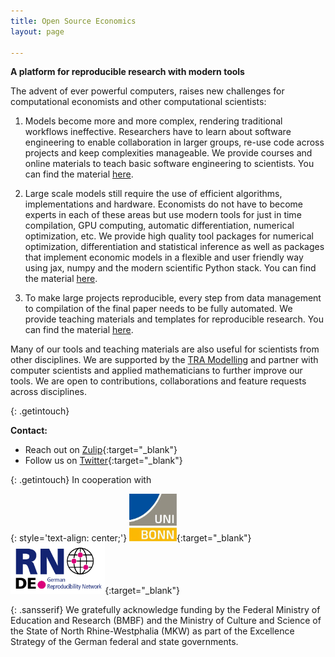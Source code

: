 ```yaml
---
title: Open Source Economics
layout: page

---
```


**A platform for reproducible research with modern tools**

The advent of ever powerful computers, raises new challenges for computational
economists and other computational scientists:

1. Models become more and more complex, rendering traditional workflows ineffective.
   Researchers have to learn about software engineering to enable collaboration in
   larger groups, re-use code across projects and keep complexities manageable. We
   provide courses and online materials to teach basic software engineering to
   scientists. You can find the material [here](./research-and-teaching).

2. Large scale models still require the use of efficient algorithms, implementations and
   hardware. Economists do not have to become experts in each of these areas but use
   modern tools for just in time compilation, GPU computing, automatic differentiation,
   numerical optimization, etc. We provide high quality tool packages for numerical
   optimization, differentiation and statistical inference as well as packages that
   implement economic models in a flexible and user friendly way using jax, numpy and
   the modern scientific Python stack. You can find the material [here](./software).

3. To make large projects reproducible, every step from data management to compilation
   of the final paper needs to be fully automated. We provide teaching materials and
   templates for reproducible research. You can find the material [here](./software).

Many of our tools and teaching materials are also useful for scientists from other
disciplines. We are supported by the [TRA Modelling](https://www.uni-bonn.de/en/research-and-teaching/research-profile/transdisciplinary-research-areas/tra-1-modelling)
and partner with computer scientists and applied mathematicians to further improve our
tools. We  are open to contributions, collaborations and feature requests across
disciplines.


{: .getintouch}

**Contact:** 
- Reach out on [Zulip](https://ose.zulipchat.com/#){:target="_blank"}<br>
- Follow us on [Twitter](https://twitter.com/open_econ){:target="_blank"}

{: .getintouch}
In cooperation with

{: style='text-align: center;'}
[<img src="/assets/images/uni5.jpg" alt="U Bonn logo" width="15%"/>](https://www.uni-bonn.de/en){:target="_blank"}&nbsp; &emsp; &emsp; &emsp;
[<img src="/assets/images/RN_German.png" alt="GRN logo" width="30%"/>](https://reproducibilitynetwork.de/){:target="_blank"}

{: .sansserif}
We gratefully acknowledge funding by the Federal Ministry of Education and Research
(BMBF) and the Ministry of Culture and Science of the State of North Rhine-Westphalia
(MKW) as part of the Excellence Strategy of the German federal and state governments.